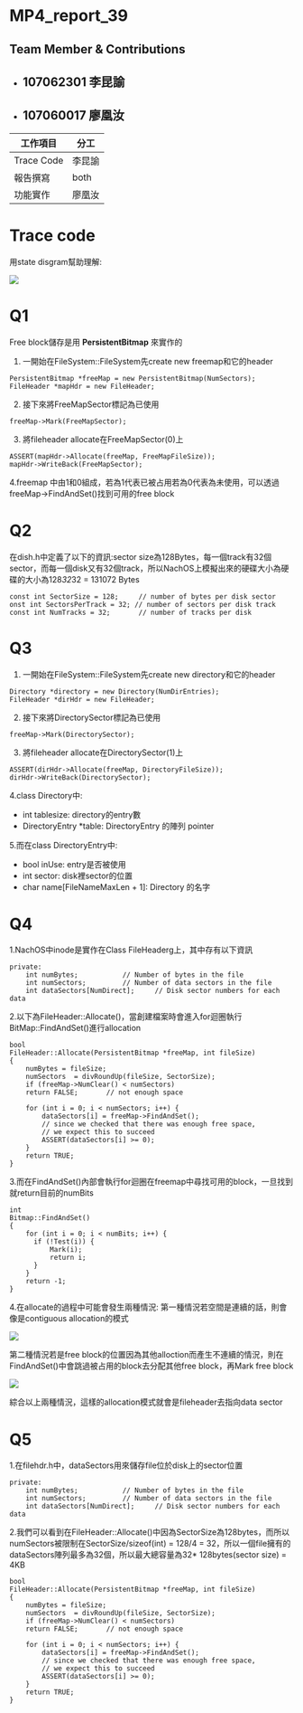 # MP4_report_39

## Team Member & Contributions

 * ## **107062301 李昆諭**
 * ## **107060017 廖凰汝**

| 工作項目   | 分工            |
| ---------- | --------------- |
| Trace Code | 李昆諭 |
| 報告撰寫 | both |
| 功能實作   |  廖凰汝  |

# Trace code

用state disgram幫助理解:

![](https://imgur.com/a/DEXrlgL)

# Q1
Free block儲存是用 **PersistentBitmap** 來實作的

1.  一開始在FileSystem::FileSystem先create new freemap和它的header
```javascript=
PersistentBitmap *freeMap = new PersistentBitmap(NumSectors);
FileHeader *mapHdr = new FileHeader;
```
2. 接下來將FreeMapSector標記為已使用
```javascript=
freeMap->Mark(FreeMapSector);	    
```
3. 將fileheader allocate在FreeMapSector(0)上
```javascript=
ASSERT(mapHdr->Allocate(freeMap, FreeMapFileSize));
mapHdr->WriteBack(FreeMapSector);
```
4.freemap 中由1和0組成，若為1代表已被占用若為0代表為未使用，可以透過freeMap->FindAndSet()找到可用的free block
# Q2
在dish.h中定義了以下的資訊:sector size為128Bytes，每一個track有32個sector，而每一個disk又有32個track，所以NachOS上模擬出來的硬碟大小為硬碟的大小為128*32*32 = 131072 Bytes
```javascript=
const int SectorSize = 128;     // number of bytes per disk sector
onst int SectorsPerTrack = 32; // number of sectors per disk track
const int NumTracks = 32;       // number of tracks per disk
```
# Q3
1.  一開始在FileSystem::FileSystem先create new directory和它的header
```javascript=
Directory *directory = new Directory(NumDirEntries);
FileHeader *dirHdr = new FileHeader;
```
2. 接下來將DirectorySector標記為已使用
```javascript=
freeMap->Mark(DirectorySector);
```
3. 將fileheader allocate在DirectorySector(1)上
```javascript=
ASSERT(dirHdr->Allocate(freeMap, DirectoryFileSize));
dirHdr->WriteBack(DirectorySector);
```
4.class Directory中:
* int tablesize: directory的entry數
* DirectoryEntry *table: DirectoryEntry 的陣列 pointer

5.而在class DirectoryEntry中:
* bool inUse: entry是否被使用
* int sector: disk裡sector的位置
* char name[FileNameMaxLen + 1]: Directory 的名字

# Q4
1.NachOS中inode是實作在Class FileHeaderg上，其中存有以下資訊
```javascript=
private:
    int numBytes;			// Number of bytes in the file
    int numSectors;			// Number of data sectors in the file
    int dataSectors[NumDirect];		// Disk sector numbers for each data 
```
2.以下為FileHeader::Allocate()，當創建檔案時會進入for迴圈執行BitMap::FindAndSet()進行allocation
```javascript=
bool
FileHeader::Allocate(PersistentBitmap *freeMap, int fileSize)
{ 
    numBytes = fileSize;
    numSectors  = divRoundUp(fileSize, SectorSize);
    if (freeMap->NumClear() < numSectors)
	return FALSE;		// not enough space

    for (int i = 0; i < numSectors; i++) {
	    dataSectors[i] = freeMap->FindAndSet();
	    // since we checked that there was enough free space,
	    // we expect this to succeed
	    ASSERT(dataSectors[i] >= 0);
    }
    return TRUE;
}
```
3.而在FindAndSet()內部會執行for迴圈在freemap中尋找可用的block，一旦找到就return目前的numBits
```javascript=
int 
Bitmap::FindAndSet() 
{
    for (int i = 0; i < numBits; i++) {
      if (!Test(i)) {
          Mark(i);
          return i;
      }
    }
    return -1;
}
```
4.在allocate的過程中可能會發生兩種情況:
第一種情況若空間是連續的話，則會像是contiguous allocation的模式

![](https://i.imgur.com/HZQ1XYa.png)

第二種情況若是free block的位置因為其他alloction而產生不連續的情況，則在FindAndSet()中會跳過被占用的block去分配其他free block，再Mark free block

![](https://i.imgur.com/HDyfdpT.png)

綜合以上兩種情況，這樣的allocation模式就會是fileheader去指向data sector
# Q5
1.在filehdr.h中，dataSectors用來儲存file位於disk上的sector位置
```javascript=
private:
    int numBytes;			// Number of bytes in the file
    int numSectors;			// Number of data sectors in the file
    int dataSectors[NumDirect];		// Disk sector numbers for each data 
```
2.我們可以看到在FileHeader::Allocate()中因為SectorSize為128bytes，而所以numSectors被限制在SectorSize/sizeof(int) = 128/4 = 32，所以一個file擁有的dataSectors陣列最多為32個，所以最大總容量為32* 128bytes(sector size) = 4KB
```javascript=
bool
FileHeader::Allocate(PersistentBitmap *freeMap, int fileSize)
{ 
    numBytes = fileSize;
    numSectors  = divRoundUp(fileSize, SectorSize);
    if (freeMap->NumClear() < numSectors)
	return FALSE;		// not enough space

    for (int i = 0; i < numSectors; i++) {
	    dataSectors[i] = freeMap->FindAndSet();
	    // since we checked that there was enough free space,
	    // we expect this to succeed
	    ASSERT(dataSectors[i] >= 0);
    }
    return TRUE;
}
```
